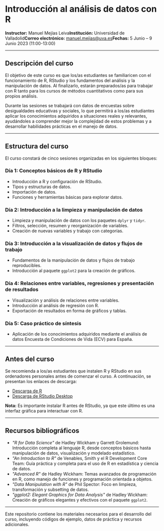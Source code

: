 
# Introducción al análisis de datos con R

**Instructor:** Manuel Mejías Leiva**Institución:** Universidad de Valladolid**Correo electrónico:** [manuel.mejias@uva.es](mailto\:manuel.mejias@uva.es)**Fechas:** 5 Junio – 9 Junio 2023 (11:00-13:00)

---

## Descripción del curso

El objetivo de este curso es que los/as estudiantes se familiaricen con el funcionamiento de R, RStudio y los fundamentos del análisis y la manipulación de datos. Al finalizarlo, estarán preparados/as para trabajar con R tanto para los cursos de métodos cuantitativos como para sus propios análisis.

Durante las sesiones se trabajará con datos de encuestas sobre desigualdades educativas y sociales, lo que permitirá a los/as estudiantes aplicar los conocimientos adquiridos a situaciones reales y relevantes, ayudándoles a comprender mejor la complejidad de estos problemas y a desarrollar habilidades prácticas en el manejo de datos.

---

## Estructura del curso

El curso constará de cinco sesiones organizadas en los siguientes bloques:

### Día 1: Conceptos básicos de R y RStudio

- Introducción a R y configuración de RStudio.
- Tipos y estructuras de datos.
- Importación de datos.
- Funciones y herramientas básicas para explorar datos.

### Día 2: Introducción a la limpieza y manipulación de datos

- Limpieza y manipulación de datos con los paquetes `dplyr` y `tidyr`.
- Filtros, selección, resumen y reorganización de variables.
- Creación de nuevas variables y trabajo con categorías.

### Día 3: Introducción a la visualización de datos y flujos de trabajo

- Fundamentos de la manipulación de datos y flujos de trabajo reproducibles.
- Introducción al paquete `ggplot2` para la creación de gráficos.

### Día 4: Relaciones entre variables, regresiones y presentación de resultados

- Visualización y análisis de relaciones entre variables.
- Introducción al análisis de regresión con R.
- Exportación de resultados en forma de gráficos y tablas.

### Día 5: Caso práctico de síntesis

- Aplicación de los conocimientos adquiridos mediante el análisis de datos Encuesta de Condiciones de Vida (ECV) para España.

---

## Antes del curso

Se recomienda a los/as estudiantes que instalen R y RStudio en sus ordenadores personales antes de comenzar el curso. A continuación, se presentan los enlaces de descarga:

- [Descarga de R](https://cran.r-project.org/)
- [Descarga de RStudio Desktop](https://rstudio.com/products/rstudio/download/)

**Nota:** Es importante instalar R antes de RStudio, ya que este último es una interfaz gráfica para interactuar con R.

---

## Recursos bibliográficos

- *"R for Data Science"* de Hadley Wickham y Garrett Grolemund: Introducción completa al lenguaje R, desde conceptos básicos hasta manipulación de datos, visualización y modelado estadístico.
- *"An Introduction to R"* de Venables, Smith y el R Development Core Team: Guía práctica y completa para el uso de R en estadística y ciencia de datos.
- *"Advanced R"* de Hadley Wickham: Temas avanzados de programación en R, como manejo de funciones y programación orientada a objetos.
- *"Data Manipulation with R"* de Phil Spector: Foco en limpieza, transformación y subsetting de datos.
- *"ggplot2: Elegant Graphics for Data Analysis"* de Hadley Wickham: Creación de gráficos elegantes y efectivos con el paquete `ggplot2`.

---

Este repositorio contiene los materiales necesarios para el desarrollo del curso, incluyendo códigos de ejemplo, datos de práctica y recursos adicionales.
